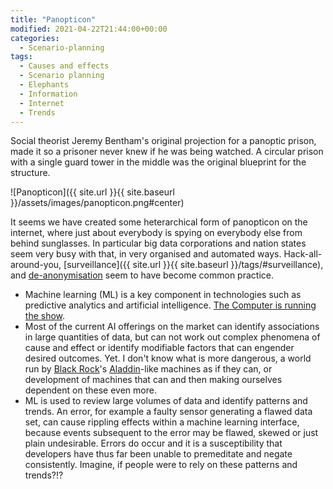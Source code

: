 ```yaml
---
title: "Panopticon"
modified: 2021-04-22T21:44:00+00:00
categories:
  - Scenario-planning
tags:
  - Causes and effects
  - Scenario planning
  - Elephants
  - Information
  - Internet
  - Trends
---
```

Social theorist Jeremy Bentham's original projection for a panoptic prison, made it so a prisoner never knew if he was being watched. A circular prison with a single guard tower in the middle was the original blueprint for the structure. 

![Panopticon]({{ site.url }}{{ site.baseurl }}/assets/images/panopticon.png#center)

It seems we have created some heterarchical form of panopticon on the internet, where just about everybody is spying on everybody else from behind sunglasses. In particular big data corporations and nation states seem very busy with that, in very organised and automated ways. Hack-all-around-you, [surveillance]({{ site.url }}{{ site.baseurl }}/tags/#surveillance), and [de-anonymisation](https://tymyrddin.github.io/orchard/threat-modelling/DA-threat-model/) seem to have become common practice.

* Machine learning (ML) is a key component in technologies such as predictive analytics and artificial intelligence. [The Computer is running the show](https://tymyrddin.wiki/theatre/alpha-complex).
* Most of the current AI offerings on the market can identify associations in large quantities of data, but can not work out complex phenomena of cause and effect or identify modifiable factors that can engender desired outcomes. Yet. I don't know what is more dangerous, a world run by [Black Rock](https://www.businessinsider.fr/us/what-to-know-about-blackrock-larry-fink-biden-cabinet-facts-2020-12)'s [Aladdin](https://en.wikipedia.org/wiki/Aladdin_(BlackRock))-like machines as if they can, or development of machines that can and then making ourselves dependent on these even more.
* ML is used to review large volumes of data and identify patterns and trends. An error, for example a faulty sensor generating a flawed data set, can cause rippling effects within a machine learning interface, because events subsequent to the error may be flawed, skewed or just plain undesirable. Errors do occur and it is a susceptibility that developers have thus far been unable to premeditate and negate consistently. Imagine, if people were to rely on these patterns and trends?!?




